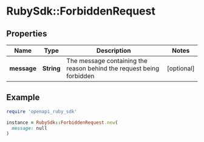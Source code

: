 # RubySdk::ForbiddenRequest

## Properties

| Name | Type | Description | Notes |
| ---- | ---- | ----------- | ----- |
| **message** | **String** | The message containing the reason behind the request being forbidden | [optional] |

## Example

```ruby
require 'openapi_ruby_sdk'

instance = RubySdk::ForbiddenRequest.new(
  message: null
)
```

